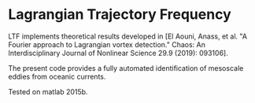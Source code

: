 # Lagrangian Trajectory Frequency

LTF implements theoretical results developed in [El Aouni, Anass, et al. "A Fourier approach to Lagrangian vortex detection." Chaos: An Interdisciplinary Journal of Nonlinear Science 29.9 (2019): 093106]. 

The present code provides a fully automated identification of mesoscale eddies from oceanic currents.

Tested on matlab 2015b.
